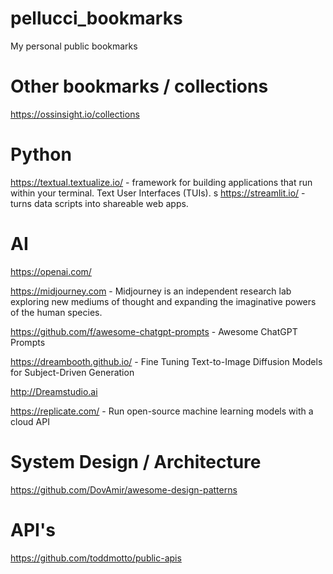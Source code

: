 # pellucci_bookmarks
My personal public bookmarks



# Other bookmarks / collections

https://ossinsight.io/collections



# Python


https://textual.textualize.io/ - framework for building applications that run within your terminal. Text User Interfaces (TUIs).
s
https://streamlit.io/ - turns data scripts into shareable web apps.


# AI

https://openai.com/

https://midjourney.com - Midjourney is an independent research lab exploring new mediums of thought and expanding the imaginative powers of the human species.

https://github.com/f/awesome-chatgpt-prompts - Awesome ChatGPT Prompts

https://dreambooth.github.io/ - Fine Tuning Text-to-Image Diffusion Models for Subject-Driven Generation

http://Dreamstudio.ai

https://replicate.com/ - Run open-source machine learning models with a cloud API

# System Design / Architecture

https://github.com/DovAmir/awesome-design-patterns

# API's

https://github.com/toddmotto/public-apis


